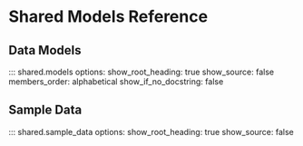 # Shared Models Reference

## Data Models

::: shared.models
    options:
        show_root_heading: true
        show_source: false
        members_order: alphabetical
        show_if_no_docstring: false

## Sample Data

::: shared.sample_data
    options:
        show_root_heading: true
        show_source: false
